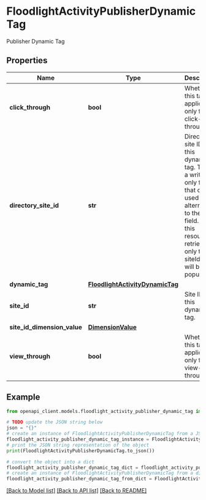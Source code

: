 # FloodlightActivityPublisherDynamicTag

Publisher Dynamic Tag

## Properties

Name | Type | Description | Notes
------------ | ------------- | ------------- | -------------
**click_through** | **bool** | Whether this tag is applicable only for click-throughs. | [optional] 
**directory_site_id** | **str** | Directory site ID of this dynamic tag. This is a write-only field that can be used as an alternative to the siteId field. When this resource is retrieved, only the siteId field will be populated. | [optional] 
**dynamic_tag** | [**FloodlightActivityDynamicTag**](FloodlightActivityDynamicTag.md) |  | [optional] 
**site_id** | **str** | Site ID of this dynamic tag. | [optional] 
**site_id_dimension_value** | [**DimensionValue**](DimensionValue.md) |  | [optional] 
**view_through** | **bool** | Whether this tag is applicable only for view-throughs. | [optional] 

## Example

```python
from openapi_client.models.floodlight_activity_publisher_dynamic_tag import FloodlightActivityPublisherDynamicTag

# TODO update the JSON string below
json = "{}"
# create an instance of FloodlightActivityPublisherDynamicTag from a JSON string
floodlight_activity_publisher_dynamic_tag_instance = FloodlightActivityPublisherDynamicTag.from_json(json)
# print the JSON string representation of the object
print(FloodlightActivityPublisherDynamicTag.to_json())

# convert the object into a dict
floodlight_activity_publisher_dynamic_tag_dict = floodlight_activity_publisher_dynamic_tag_instance.to_dict()
# create an instance of FloodlightActivityPublisherDynamicTag from a dict
floodlight_activity_publisher_dynamic_tag_from_dict = FloodlightActivityPublisherDynamicTag.from_dict(floodlight_activity_publisher_dynamic_tag_dict)
```
[[Back to Model list]](../README.md#documentation-for-models) [[Back to API list]](../README.md#documentation-for-api-endpoints) [[Back to README]](../README.md)


